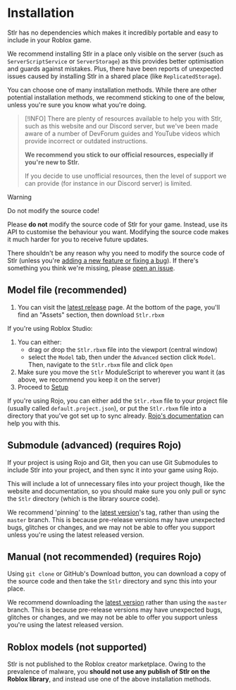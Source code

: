 # Installation

Stlr has no dependencies which makes it incredibly portable and easy to include in your Roblox game.

We recommend installing Stlr in a place only visible on the server (such as `ServerScriptService` or `ServerStorage`) as this provides better optimisation and guards against mistakes. Plus, there have been reports of unexpected issues caused by installing Stlr in a shared place (like `ReplicatedStorage`).

You can choose one of many installation methods. While there are other potential installation methods, we recommend sticking to one of the below, unless you're sure you know what you're doing.

> [!INFO] 
> There are plenty of resources available to help you with Stlr, such as this website and our Discord server, but we've been made aware of a number of DevForum guides and YouTube videos which provide incorrect or outdated instructions.
> 
> **We recommend you stick to our official resources, especially if you're new to Stlr.**
> 
> If you decide to use unofficial resources, then the level of support we can provide (for instance in our Discord server) is limited.

> [!WARNING] 
> Do not modify the source code!
>
> Please **do not** modify the source code of Stlr for your game. Instead, use its API to customise the behaviour you want. Modifying the source code makes it much harder for you to receive future updates.
>
> There shouldn't be any reason why you need to modify the source code of Stlr (unless you're [adding a new feature or fixing a bug](/docs/Contribute/Index.md)). If there's something you think we're missing, please [open an issue](https://github.com/ItsTato/Stlr/issues).

## Model file (recommended)

1. You can visit the [latest release](https://github.com/ItsTato/Stlr/releases/latest) page. At the bottom of the page, you'll find an "Assets" section, then download `Stlr.rbxm`

If you're using Roblox Studio:

1. You can either:
   - drag or drop the `Stlr.rbxm` file into the viewport (central window)
   - select the `Model` tab, then under the `Advanced` section click `Model`. Then, navigate to the `Stlr.rbxm` file and click `Open`
2. Make sure you move the `Stlr` ModuleScript to wherever you want it (as above, we recommend you keep it on the server)
3. Proceed to [Setup](/docs/02-setup.md)

If you're using Rojo, you can either add the `Stlr.rbxm` file to your project file (usually called `default.project.json`), or put the `Stlr.rbxm` file into a directory that you've got set up to sync already. [Rojo's documentation](https://rojo.space) can help you with this.

## Submodule (advanced) (requires Rojo)

If your project is using Rojo and Git, then you can use Git Submodules to include Stlr into your project, and then sync it into your game using Rojo.

This will include a lot of unnecessary files into your project though, like the website and documentation, so you should make sure you only pull or sync the `Stlr` directory (which is the library source code).

We recommend 'pinning' to the [latest version](https://github.com/ItsTato/Stlr/releases/latest)'s tag, rather than using the `master` branch. This is because pre-release versions may have unexpected bugs, glitches or changes, and we may not be able to offer you support unless you're using the latest released version.

## Manual (not recommended) (requires Rojo)

Using `git clone` or GitHub's Download button, you can download a copy of the source code and then take the `Stlr` directory and sync this into your place.

We recommend downloading the [latest version](https://github.com/ItsTato/Stlr/releases/latest) rather than using the `master` branch. This is because pre-release versions may have unexpected bugs, glitches or changes, and we may not be able to offer you support unless you're using the latest released version.

## Roblox models (not supported)

Stlr is not published to the Roblox creator marketplace. Owing to the prevalence of malware, you **should not use any publish of Stlr on the Roblox library**, and instead use one of the above installation methods.
